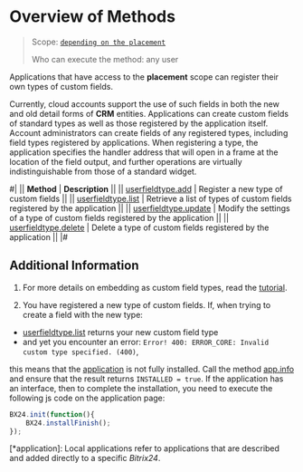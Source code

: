 # Overview of Methods

> Scope: [`depending on the placement`](../../scopes/permissions.md)
>
> Who can execute the method: any user

Applications that have access to the **placement** scope can register their own types of custom fields.

Currently, cloud accounts support the use of such fields in both the new and old detail forms of **CRM** entities. Applications can create custom fields of standard types as well as those registered by the application itself. Account administrators can create fields of any registered types, including field types registered by applications. When registering a type, the application specifies the handler address that will open in a frame at the location of the field output, and further operations are virtually indistinguishable from those of a standard widget.

#|
|| **Method** | **Description** ||
|| [userfieldtype.add](./userfieldtype-add.md) | Register a new type of custom fields ||
|| [userfieldtype.list](./userfieldtype-list.md) | Retrieve a list of types of custom fields registered by the application ||
|| [userfieldtype.update](./userfieldtype-update.md) | Modify the settings of a type of custom fields registered by the application ||
|| [userfieldtype.delete](./userfieldtype-delete.md) | Delete a type of custom fields registered by the application ||
|#

## Additional Information

1. For more details on embedding as custom field types, read the [tutorial](https://dev.1c-bitrix.com/learning/course/index.php?COURSE_ID=99&LESSON_ID=8633).

2. You have registered a new type of custom fields. If, when trying to create a field with the new type:

- [userfieldtype.list](./userfieldtype-list.md) returns your new custom field type
- and yet you encounter an error: `Error! 400: ERROR_CORE: Invalid custom type specified. (400)`,

this means that the [application](*application) is not fully installed. Call the method [app.info](../../common/system/app-info.md) and ensure that the result returns `INSTALLED = true`. If the application has an interface, then to complete the installation, you need to execute the following js code on the application page:

```javascript
BX24.init(function(){
    BX24.installFinish();
});
```

[*application]: Local applications refer to applications that are described and added directly to a specific *Bitrix24*.